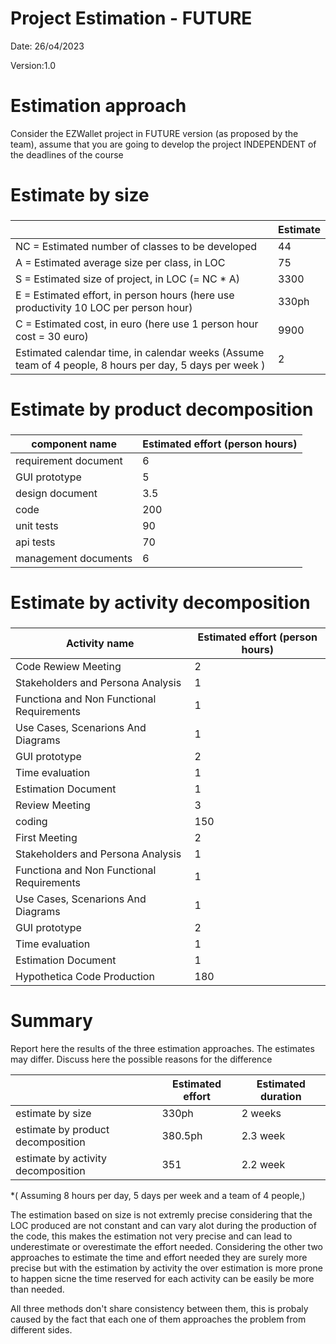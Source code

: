 # Project Estimation - FUTURE

Date: 26/o4/2023

Version:1.0

# Estimation approach

Consider the EZWallet project in FUTURE version (as proposed by the team), assume that you are going to develop the project INDEPENDENT of the deadlines of the course

# Estimate by size

###

|                                                                                                         | Estimate |
| ------------------------------------------------------------------------------------------------------- | -------- |
| NC = Estimated number of classes to be developed                                                        | 44       |
| A = Estimated average size per class, in LOC                                                            | 75       |
| S = Estimated size of project, in LOC (= NC \* A)                                                       | 3300     |
| E = Estimated effort, in person hours (here use productivity 10 LOC per person hour)                    | 330ph    |
| C = Estimated cost, in euro (here use 1 person hour cost = 30 euro)                                     | 9900     |
| Estimated calendar time, in calendar weeks (Assume team of 4 people, 8 hours per day, 5 days per week ) | 2        |

# Estimate by product decomposition

###

| component name       | Estimated effort (person hours) |
| -------------------- | ------------------------------- |
| requirement document | 6                               |
| GUI prototype        | 5                               |
| design document      | 3.5                             |
| code                 | 200                             |
| unit tests           | 90                              |
| api tests            | 70                              |
| management documents | 6                               |

# Estimate by activity decomposition

###

| Activity name                             | Estimated effort (person hours) |
| ----------------------------------------- | ------------------------------- |
| Code Rewiew Meeting                       | 2                               |
| Stakeholders and Persona Analysis         | 1                               |
| Functiona and Non Functional Requirements | 1                               |
| Use Cases, Scenarions And Diagrams        | 1                               |
| GUI prototype                             | 2                               |
| Time evaluation                           | 1                               |
| Estimation Document                       | 1                               |
| Review Meeting                            | 3                               |
| coding                                    | 150                             |
| First Meeting                             | 2                               |
| Stakeholders and Persona Analysis         | 1                               |
| Functiona and Non Functional Requirements | 1                               |
| Use Cases, Scenarions And Diagrams        | 1                               |
| GUI prototype                             | 2                               |
| Time evaluation                           | 1                               |
| Estimation Document                       | 1                               |
| Hypothetica Code Production               | 180                             |

# Summary

Report here the results of the three estimation approaches. The estimates may differ. Discuss here the possible reasons for the difference

|                                    | Estimated effort | Estimated duration |
| ---------------------------------- | ---------------- | ------------------ |
| estimate by size                   | 330ph            | 2 weeks            |
| estimate by product decomposition  | 380.5ph          | 2.3 week           |
| estimate by activity decomposition | 351              | 2.2 week           |

\*( Assuming 8 hours per day, 5 days per week and a team of 4 people,)

The estimation based on size is not extremly precise considering that the LOC produced are not constant and can vary alot during the production of the code, this makes the estimation not very precise and can lead to underestimate or overestimate the effort needed.
Considering the other two approaches to estimate the time and effort needed they are surely more precise but with the estimation by activity the over estimation is more prone to happen sicne the time reserved for each activity can be easily be more than needed.

All three methods don't share consistency between them, this is probaly caused by the fact that each one of them approaches the problem from different sides.

